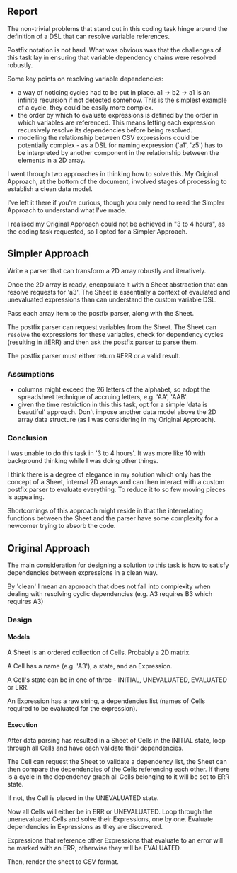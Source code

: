 ## Report

The non-trivial problems that stand out in this coding task hinge around the definition of a DSL that can resolve variable references. 

Postfix notation is not hard. What was obvious was that the challenges of this task lay in ensuring that variable dependency chains were resolved robustly. 

Some key points on resolving variable dependencies:

* a way of noticing cycles had to be put in place. a1 -> b2 -> a1 is an infinite recursion if not detected somehow. This is the simplest example of a cycle, they could be easily more complex.
* the order by which to evaluate expressions is defined by the order in which variables are referenced. This means letting each expression recursively resolve its dependencies before being resolved.
* modelling the relationship between CSV expressions could be potentially complex - as a DSL for naming expression ('a1', 'z5') has to be interpreted by another component in the relationship between the elements in a 2D array. 

I went through two approaches in thinking how to solve this. My Original Approach, at the bottom of the document, involved stages of processing to establish a clean data model. 

I've left it there if you're curious, though you only need to read the Simpler Approach to understand what I've made.

I realised my Original Approach could not be achieved in "3 to 4 hours", as the coding task requested, so I opted for a Simpler Approach.  

## Simpler Approach

Write a parser that can transform a 2D array robustly and iteratively. 

Once the 2D array is ready, encapsulate it with a Sheet abstraction that can resolve requests for 'a3'. The Sheet is essentially a context of evaulated and unevaluated expressions than can understand the custom variable DSL.

Pass each array item to the postfix parser, along with the Sheet. 

The postfix parser can request variables from the Sheet. The Sheet can `resolve` the expressions for these variables, check for dependency cycles (resulting in #ERR) and then ask the postfix parser to parse them. 

The postfix parser must either return #ERR or a valid result.

### Assumptions

* columns might exceed the 26 letters of the alphabet, so adopt the spreadsheet technique of accruing letters, e.g. 'AA', 'AAB'.
* given the time restriction in this this task, opt for a simple 'data is beautiful' approach. Don't impose another data model above the 2D array data structure (as I was considering in my Original Approach).

### Conclusion

I was unable to do this task in '3 to 4 hours'. It was more like 10 with background thinking while I was doing other things. 

I think there is a degree of elegance in my solution which only has the concept of a Sheet, internal 2D arrays and can then interact with a custom postfix parser to evaluate everything. To reduce it to so few moving pieces is appealing. 

Shortcomings of this approach might reside in that the interrelating functions between the Sheet and the parser have some complexity for a newcomer trying to absorb the code. 


## Original Approach

The main consideration for designing a solution to this task is how to satisfy dependencies between expressions in a clean way.

By 'clean' I mean an approach that does not fall into complexity when dealing with resolving cyclic dependencies (e.g. A3 requires B3 which requires A3)

### Design

#### Models

A Sheet is an ordered collection of Cells. Probably a 2D matrix.

A Cell has a name (e.g. 'A3'), a state, and an Expression.

A Cell's state can be in one of three - INITIAL, UNEVALUATED, EVALUATED or ERR. 

An Expression has a raw string, a dependencies list (names of Cells required to be evaluated for the expression).

#### Execution
 
After data parsing has resulted in a Sheet of Cells in the INITIAL state, loop through all Cells and have each validate their dependencies. 

The Cell can request the Sheet to validate a dependency list, the Sheet can then compare the dependencies of the Cells referencing each other. If there is a cycle in the dependency graph all Cells belonging to it will be set to ERR state. 

If not, the Cell is placed in the UNEVALUATED state.

Now all Cells will either be in ERR or UNEVALUATED. Loop through the unenevaluated Cells and solve their Expressions, one by one. Evaluate dependencies in Expressions as they are discovered. 

Expressions that reference other Expressions that evaluate to an error will be marked with an ERR, otherwise they will be EVALUATED.

Then, render the sheet to CSV format.
